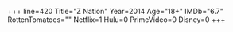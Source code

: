 +++
line=420
Title="Z Nation"
Year=2014
Age="18+"
IMDb="6.7"
RottenTomatoes=""
Netflix=1
Hulu=0
PrimeVideo=0
Disney=0
+++

